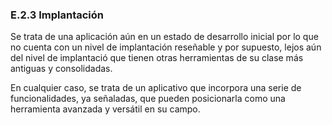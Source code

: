 ### E.2.3 Implantación

Se trata de una aplicación aún en un estado de desarrollo inicial por lo que no cuenta con un nivel de implantación reseñable y por supuesto, lejos aún del nivel de implantació que tienen otras herramientas de su clase más antiguas y consolidadas.

En cualquier caso, se trata de un aplicativo que incorpora una serie de funcionalidades, ya señaladas, que pueden posicionarla como una herramienta avanzada y versátil en su campo.



